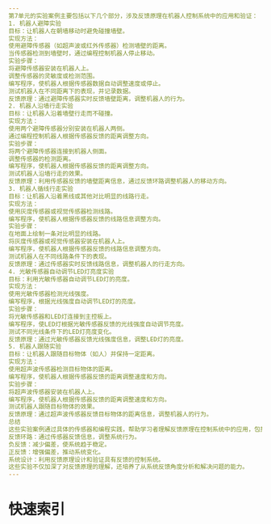 ```yaml
---
第7单元的实验案例主要包括以下几个部分，涉及反馈原理在机器人控制系统中的应用和验证：
1. 机器人避障实验
目标：让机器人在朝墙移动时避免碰撞墙壁。
实现方法：
使用避障传感器（如超声波或红外传感器）检测墙壁的距离。
当传感器检测到墙壁时，通过编程控制机器人停止移动。
实验步骤：
将避障传感器安装在机器人上。
调整传感器的灵敏度或检测范围。
编写程序，使机器人根据传感器数据自动调整速度或停止。
测试机器人在不同距离下的表现，并记录数据。
反馈原理：通过避障传感器实时反馈墙壁距离，调整机器人的行为。
2. 机器人沿墙行走实验
目标：让机器人沿着墙壁行走而不碰撞。
实现方法：
使用两个避障传感器分别安装在机器人两侧。
通过编程控制机器人根据传感器反馈的距离调整方向。
实验步骤：
将两个避障传感器连接到机器人侧面。
调整传感器的检测距离。
编写程序，使机器人根据传感器反馈的距离调整方向。
测试机器人沿墙行走的效果。
反馈原理：利用传感器反馈的墙壁距离信息，通过反馈环路调整机器人的移动方向。
3. 机器人循线行走实验
目标：让机器人沿着黑线或其他对比明显的线路行走。
实现方法：
使用灰度传感器或视觉传感器检测线路。
编写程序，使机器人根据传感器反馈的线路信息调整方向。
实验步骤：
在地面上绘制一条对比明显的线路。
将灰度传感器或视觉传感器安装在机器人上。
编写程序，使机器人根据传感器反馈的线路信息调整方向。
测试机器人在不同线路条件下的表现。
反馈原理：通过传感器实时反馈线路信息，调整机器人的行走方向。
4. 光敏传感器自动调节LED灯亮度实验
目标：利用光敏传感器自动调节LED灯的亮度。
实现方法：
使用光敏传感器检测光线强度。
编写程序，根据光线强度自动调节LED灯的亮度。
实验步骤：
将光敏传感器和LED灯连接到主控板上。
编写程序，使LED灯根据光敏传感器反馈的光线强度自动调节亮度。
测试不同光线条件下的LED灯亮度变化。
反馈原理：通过光敏传感器反馈光线强度信息，调整LED灯的亮度。
5. 机器人跟随实验
目标：让机器人跟随目标物体（如人）并保持一定距离。
实现方法：
使用超声波传感器检测目标物体的距离。
编写程序，使机器人根据传感器反馈的距离调整速度和方向。
实验步骤：
将超声波传感器安装在机器人上。
编写程序，使机器人根据传感器反馈的距离调整速度和方向。
测试机器人跟随目标物体的效果。
反馈原理：通过超声波传感器反馈目标物体的距离信息，调整机器人的行为。
总结
这些实验案例通过具体的传感器和编程实践，帮助学习者理解反馈原理在控制系统中的应用，包括：
反馈环路：通过传感器反馈信息，调整系统行为。
负反馈：减少偏差，使系统趋于稳定。
正反馈：增强偏差，推动系统变化。
系统设计：利用反馈原理设计和验证具有反馈的控制系统。
这些实验不仅加深了对反馈原理的理解，还培养了从系统反馈角度分析和解决问题的能力。
---
```

# 快速索引


